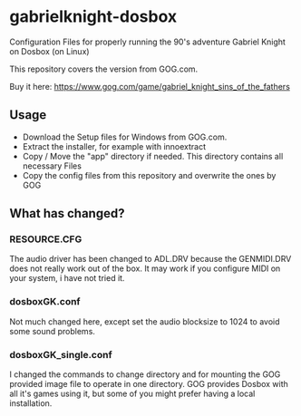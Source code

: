# gabrielknight-dosbox
Configuration Files for properly running the 90's adventure Gabriel Knight on Dosbox (on Linux)

This repository covers the version from GOG.com.

Buy it here: https://www.gog.com/game/gabriel_knight_sins_of_the_fathers

## Usage

* Download the Setup files for Windows from GOG.com.
* Extract the installer, for example with innoextract
* Copy / Move  the "app" directory if needed. This directory contains all necessary Files
* Copy the config files from this repository and overwrite the ones by GOG

## What has changed?

### RESOURCE.CFG

The audio driver has been changed to ADL.DRV because the GENMIDI.DRV does not really work out of the box. It may work if you configure MIDI on your system, i have not tried it.

### dosboxGK.conf

Not much changed here, except set the audio blocksize to 1024 to avoid some sound problems.

### dosboxGK_single.conf

I changed the commands to change directory and for mounting the GOG provided image file to operate in one directory. GOG provides Dosbox with all it's games using it, but some of you might prefer having a local installation.
